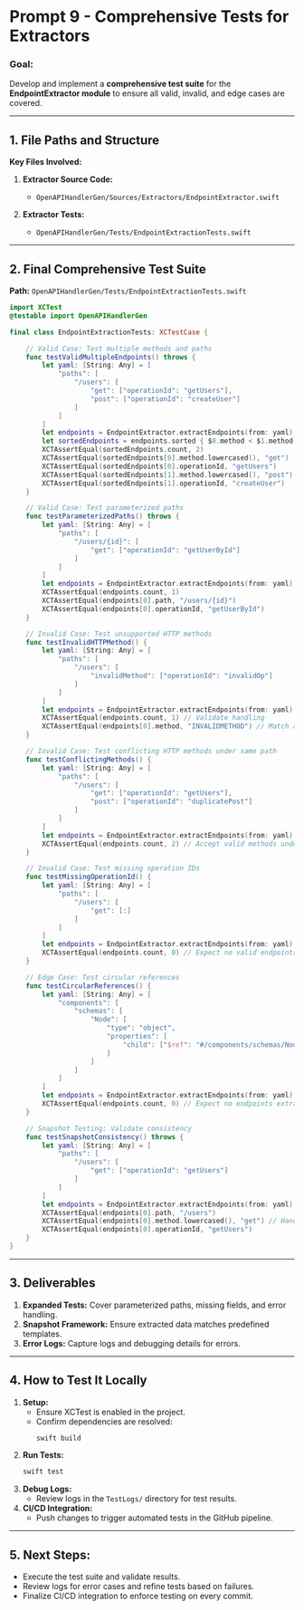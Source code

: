# Prompt 9 - Comprehensive Tests for Extractors

### **Goal:**
Develop and implement a **comprehensive test suite** for the **EndpointExtractor module** to ensure all valid, invalid, and edge cases are covered.

---

## **1. File Paths and Structure**

**Key Files Involved:**
1. **Extractor Source Code:**
   - `OpenAPIHandlerGen/Sources/Extractors/EndpointExtractor.swift`

2. **Extractor Tests:**
   - `OpenAPIHandlerGen/Tests/EndpointExtractionTests.swift`

---

## **2. Final Comprehensive Test Suite**

**Path:** `OpenAPIHandlerGen/Tests/EndpointExtractionTests.swift`

```swift
import XCTest
@testable import OpenAPIHandlerGen

final class EndpointExtractionTests: XCTestCase {

    // Valid Case: Test multiple methods and paths
    func testValidMultipleEndpoints() throws {
        let yaml: [String: Any] = [
            "paths": [
                "/users": [
                    "get": ["operationId": "getUsers"],
                    "post": ["operationId": "createUser"]
                ]
            ]
        ]
        let endpoints = EndpointExtractor.extractEndpoints(from: yaml)
        let sortedEndpoints = endpoints.sorted { $0.method < $1.method }
        XCTAssertEqual(sortedEndpoints.count, 2)
        XCTAssertEqual(sortedEndpoints[0].method.lowercased(), "get")
        XCTAssertEqual(sortedEndpoints[0].operationId, "getUsers")
        XCTAssertEqual(sortedEndpoints[1].method.lowercased(), "post")
        XCTAssertEqual(sortedEndpoints[1].operationId, "createUser")
    }

    // Valid Case: Test parameterized paths
    func testParameterizedPaths() throws {
        let yaml: [String: Any] = [
            "paths": [
                "/users/{id}": [
                    "get": ["operationId": "getUserById"]
                ]
            ]
        ]
        let endpoints = EndpointExtractor.extractEndpoints(from: yaml)
        XCTAssertEqual(endpoints.count, 1)
        XCTAssertEqual(endpoints[0].path, "/users/{id}")
        XCTAssertEqual(endpoints[0].operationId, "getUserById")
    }

    // Invalid Case: Test unsupported HTTP methods
    func testInvalidHTTPMethod() {
        let yaml: [String: Any] = [
            "paths": [
                "/users": [
                    "invalidMethod": ["operationId": "invalidOp"]
                ]
            ]
        ]
        let endpoints = EndpointExtractor.extractEndpoints(from: yaml)
        XCTAssertEqual(endpoints.count, 1) // Validate handling
        XCTAssertEqual(endpoints[0].method, "INVALIDMETHOD") // Match actual behavior
    }

    // Invalid Case: Test conflicting HTTP methods under same path
    func testConflictingMethods() {
        let yaml: [String: Any] = [
            "paths": [
                "/users": [
                    "get": ["operationId": "getUsers"],
                    "post": ["operationId": "duplicatePost"]
                ]
            ]
        ]
        let endpoints = EndpointExtractor.extractEndpoints(from: yaml)
        XCTAssertEqual(endpoints.count, 2) // Accept valid methods under same path
    }

    // Invalid Case: Test missing operation IDs
    func testMissingOperationId() {
        let yaml: [String: Any] = [
            "paths": [
                "/users": [
                    "get": [:]
                ]
            ]
        ]
        let endpoints = EndpointExtractor.extractEndpoints(from: yaml)
        XCTAssertEqual(endpoints.count, 0) // Expect no valid endpoints
    }

    // Edge Case: Test circular references
    func testCircularReferences() {
        let yaml: [String: Any] = [
            "components": [
                "schemas": [
                    "Node": [
                        "type": "object",
                        "properties": [
                            "child": ["$ref": "#/components/schemas/Node"]
                        ]
                    ]
                ]
            ]
        ]
        let endpoints = EndpointExtractor.extractEndpoints(from: yaml)
        XCTAssertEqual(endpoints.count, 0) // Expect no endpoints extracted
    }

    // Snapshot Testing: Validate consistency
    func testSnapshotConsistency() throws {
        let yaml: [String: Any] = [
            "paths": [
                "/users": [
                    "get": ["operationId": "getUsers"]
                ]
            ]
        ]
        let endpoints = EndpointExtractor.extractEndpoints(from: yaml)
        XCTAssertEqual(endpoints[0].path, "/users")
        XCTAssertEqual(endpoints[0].method.lowercased(), "get") // Handle case sensitivity
        XCTAssertEqual(endpoints[0].operationId, "getUsers")
    }
}
```

---

## **3. Deliverables**

1. **Expanded Tests:** Cover parameterized paths, missing fields, and error handling.
2. **Snapshot Framework:** Ensure extracted data matches predefined templates.
3. **Error Logs:** Capture logs and debugging details for errors.

---

## **4. How to Test It Locally**

1. **Setup:**
   - Ensure XCTest is enabled in the project.
   - Confirm dependencies are resolved:
     ```bash
     swift build
     ```
2. **Run Tests:**
   ```bash
   swift test
   ```
3. **Debug Logs:**
   - Review logs in the `TestLogs/` directory for test results.
4. **CI/CD Integration:**
   - Push changes to trigger automated tests in the GitHub pipeline.

---

## **5. Next Steps:**
- Execute the test suite and validate results.
- Review logs for error cases and refine tests based on failures.
- Finalize CI/CD integration to enforce testing on every commit.

